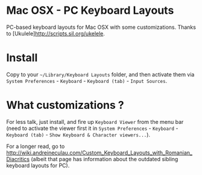 # Mac OSX - PC Keyboard Layouts

PC-based keyboard layouts for Mac OSX with some customizations. Thanks to [Ukulele]<http://scripts.sil.org/ukelele>.


# Install

Copy to your `~/Library/Keyboard Layouts` folder, and then activate them via `System Preferences` - `Keyboard` - `Keyboard (tab)` - `Input Sources`.


# What customizations ?

For less talk, just install, and fire up `Keyboard Viewer` from the menu bar (need to activate the viewer first it in `System Preferences` - `Keyboard` - `Keyboard (tab)` - `Show Keyboard & Character viewers...`).

For a longer read, go to <http://wiki.andreineculau.com/Custom_Keyboard_Layouts_with_Romanian_Diacritics>
(albeit that page has information about the outdated sibling keyboard layouts for PC).
